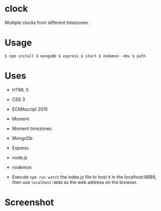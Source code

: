 # clock

Multiple clocks from different timezones.

# Usage
`
$ npm install
$ mongodb
$ express
$ start
$ nodemon -dev
$ path
`

# Uses

* HTML 5
* CSS 3
* ECMAscript 2015
* Moment
* Moment timezones
* MongoDb
* Express
* node.js
* nodemon

* Execute `npm run watch` the index.js file to host it in the localhost:8888, then use `localhost:8888` as the web address on the browser.


# Screenshot



